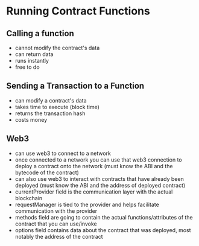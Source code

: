 # Running Contract Functions

## Calling a function
- cannot modify the contract's data
- can return data
- runs instantly
- free to do

## Sending a Transaction to a Function
- can modify a contract's data
- takes time to execute (block time)
- returns the transaction hash
- costs money

## Web3
- can use web3 to connect to a network
- once connected to a network you can use that web3 connection to deploy a contract onto the network (must know the ABI and the bytecode of the contract)
- can also use web3 to interact with contracts that have already been deployed (must know the ABI and the address of deployed contract)
- currentProvider field is the communication layer with the actual blockchain
- requestManager is tied to the provider and helps facilitate communication with the provider
- methods field are going to contain the actual functions/attributes of the contract that you can use/invoke
- options field contains data about the contract that was deployed, most notably the address of the contract